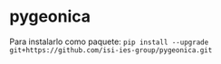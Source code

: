 # pygeonica

Para instalarlo como paquete:
`pip install --upgrade git+https://github.com/isi-ies-group/pygeonica.git`
